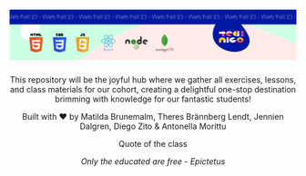 <h1 align="center">
  <a href="https://github.com/Technigo/Web-Fall-23">
    <img src="./assets/images/banner.svg" alt="Fall 23 - Web">
  </a>
</h1>
  <p align="center">
 This repository will be the joyful hub where we gather all exercises, lessons, and class materials for our cohort, creating a delightful one-stop destination brimming with knowledge for our fantastic students! 
</p>
 <p align="center" style="font: 16px">
 Built with ❤️ by Matilda Brunemalm, Theres Brännberg Lendt, Jennien Dalgren, Diego Zito & Antonella Morittu
</p>
<p align="center" style="font: 16px">
 Quote of the class
</p>
<p align="center" style="font:16px; font-style:italic">
 Only the educated are free  - Epictetus
</p>
